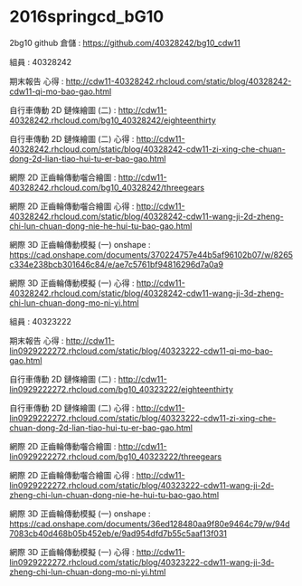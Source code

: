 # 2016springcd_bG10
2bg10 github 倉儲 : https://github.com/40328242/bg10_cdw11 

組員 : 40328242 

期末報告 心得 : http://cdw11-40328242.rhcloud.com/static/blog/40328242-cdw11-qi-mo-bao-gao.html 

自行車傳動 2D 鏈條繪圖 (二) : http://cdw11-40328242.rhcloud.com/bg10_40328242/eighteenthirty 

自行車傳動 2D 鏈條繪圖 (二) 心得 : http://cdw11-40328242.rhcloud.com/static/blog/40328242-cdw11-zi-xing-che-chuan-dong-2d-lian-tiao-hui-tu-er-bao-gao.html 

網際 2D 正齒輪傳動囓合繪圖 : http://cdw11-40328242.rhcloud.com/bg10_40328242/threegears 

網際 2D 正齒輪傳動囓合繪圖 心得 : http://cdw11-40328242.rhcloud.com/static/blog/40328242-cdw11-wang-ji-2d-zheng-chi-lun-chuan-dong-nie-he-hui-tu-bao-gao.html 

網際 3D 正齒輪傳動模擬 (一) onshape : https://cad.onshape.com/documents/370224757e44b5af96102b07/w/8265c334e238bcb301646c84/e/ae7c5761bf94816296d7a0a9 

網際 3D 正齒輪傳動模擬 (一) 心得 : http://cdw11-40328242.rhcloud.com/static/blog/40328242-cdw11-wang-ji-3d-zheng-chi-lun-chuan-dong-mo-ni-yi.html 




組員 : 40323222 

期末報告 心得 : http://cdw11-lin0929222272.rhcloud.com/static/blog/40323222-cdw11-qi-mo-bao-gao.html 

自行車傳動 2D 鏈條繪圖 (二) : http://cdw11-lin0929222272.rhcloud.com/bg10_40323222/eighteenthirty 

自行車傳動 2D 鏈條繪圖 (二) 心得 : http://cdw11-lin0929222272.rhcloud.com/static/blog/40323222-cdw11-zi-xing-che-chuan-dong-2d-lian-tiao-hui-tu-er-bao-gao.html 

網際 2D 正齒輪傳動囓合繪圖 : http://cdw11-lin0929222272.rhcloud.com/bg10_40323222/threegears 

網際 2D 正齒輪傳動囓合繪圖 心得 : http://cdw11-lin0929222272.rhcloud.com/static/blog/40323222-cdw11-wang-ji-2d-zheng-chi-lun-chuan-dong-nie-he-hui-tu-bao-gao.html 

網際 3D 正齒輪傳動模擬 (一) onshape : https://cad.onshape.com/documents/36ed128480aa9f80e9464c79/w/94d7083cb40d468b05b452eb/e/9ad954dfd7b55c5aaf13f031 

網際 3D 正齒輪傳動模擬 (一) 心得 : http://cdw11-lin0929222272.rhcloud.com/static/blog/40323222-cdw11-wang-ji-3d-zheng-chi-lun-chuan-dong-mo-ni-yi.html 